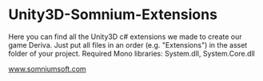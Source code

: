 Unity3D-Somnium-Extensions
==========================

Here you can find all the Unity3D c# extensions we made to create our game Deriva.
Just put all files in an order (e.g. "Extensions") in the asset folder of your project.
Required Mono libraries: System.dll, System.Core.dll

www.somniumsoft.com
